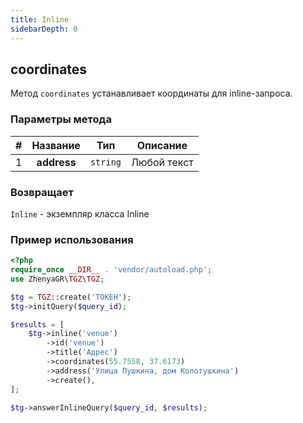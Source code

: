```yaml
---
title: Inline
sidebarDepth: 0
---
```


## coordinates
Метод `coordinates` устанавливает координаты для inline-запроса.

### Параметры метода
| # |  Название   |   Тип    |  Описание   |
|:-:|:-----------:|:--------:|:-----------:|
| 1 | **address** | `string` | Любой текст |

### Возвращает
`Inline` - экземпляр класса Inline

### Пример использования
```php
<?php
require_once __DIR__ . 'vendor/autoload.php';
use ZhenyaGR\TGZ\TGZ;

$tg = TGZ::create('ТОКЕН');
$tg->initQuery($query_id);

$results = [
    $tg->inline('venue')
        ->id('venue')
        ->title('Адрес')
        ->coordinates(55.7558, 37.6173)
        ->address('Улица Пушкина, дом Колотушкина')
        ->create(),
];

$tg->answerInlineQuery($query_id, $results);
```